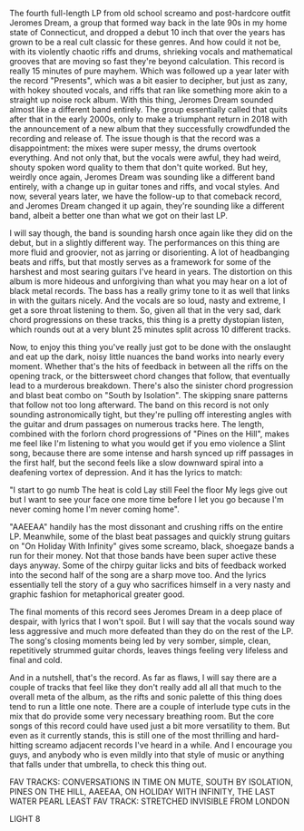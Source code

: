 The fourth full-length LP from old school screamo and post-hardcore outfit Jeromes Dream, a group that formed way back in the late 90s in my home state of Connecticut, and dropped a debut 10 inch that over the years has grown to be a real cult classic for these genres. And how could it not be, with its violently chaotic riffs and drums, shrieking vocals and mathematical grooves that are moving so fast they're beyond calculation. This record is really 15 minutes of pure mayhem. Which was followed up a year later with the record "Presents", which was a bit easier to decipher, but just as zany, with hokey shouted vocals, and riffs that ran like something more akin to a straight up noise rock album. With this thing, Jeromes Dream sounded almost like a different band entirely. The group essentially called that quits after that in the early 2000s, only to make a triumphant return in 2018 with the announcement of a new album that they successfully crowdfunded the recording and release of. The issue though is that the record was a disappointment: the mixes were super messy, the drums overtook everything. And not only that, but the vocals were awful, they had weird, shouty spoken word quality to them that don't quite worked. But hey, weirdly once again, Jeromes Dream was sounding like a different band entirely, with a change up in guitar tones and riffs, and vocal styles. And now, several years later, we have the follow-up to that comeback record, and Jeromes Dream changed it up again, they're sounding like a different band, albeit a better one than what we got on their last LP.

I will say though, the band is sounding harsh once again like they did on the debut, but in a slightly different way. The performances on this thing are more fluid and groovier, not as jarring or disorienting. A lot of headbanging beats and riffs, but that mostly serves as a framework for some of the harshest and most searing guitars I've heard in years. The distortion on this album is more hideous and unforgiving than what you may hear on a lot of black metal records. The bass has a really grimy tone to it as well that links in with the guitars nicely. And the vocals are so loud, nasty and extreme, I get a sore throat listening to them. So, given all that in the very sad, dark chord progressions on these tracks, this thing is a pretty dystopian listen, which rounds out at a very blunt 25 minutes split across 10 different tracks.

Now, to enjoy this thing you've really just got to be done with the onslaught and eat up the dark, noisy little nuances the band works into nearly every moment. Whether that's the hits of feedback in between all the riffs on the opening track, or the bittersweet chord changes that follow, that eventually lead to a murderous breakdown. There's also the sinister chord progression and blast beat combo on "South by Isolation". The skipping snare patterns that follow not too long afterward. The band on this record is not only sounding astronomically tight, but they're pulling off interesting angles with the guitar and drum passages on numerous tracks here. The length, combined with the forlorn chord progressions of "Pines on the Hill", makes me feel like I'm listening to what you would get if you emo violence a Slint song, because there are some intense and harsh synced up riff passages in the first half, but the second feels like a slow downward spiral into a deafening vortex of depression. And it has the lyrics to match:

"I start to go numb
The heat is cold
Lay still
Feel the floor
My legs give out but I want to see your face
one more time before I let you go because
I'm never coming home
I'm never coming home".

"AAEEAA" handily has the most dissonant and crushing riffs on the entire LP. Meanwhile, some of the blast beat passages and quickly strung guitars on
"On Holiday With Infinity" gives some screamo, black, shoegaze bands a run for their money. Not that those bands have been super active these days anyway. Some of the chirpy guitar licks and bits of feedback worked into the second half of the song are a sharp move too. And the lyrics essentially tell the story of a guy who sacrifices himself in a very nasty and graphic fashion for metaphorical greater good.

The final moments of this record sees Jeromes Dream in a deep place of despair, with lyrics that I won't spoil. But I will say that the vocals sound way less aggressive and much more defeated than they do on the rest of the LP. The song's closing moments being led by very somber, simple, clean, repetitively strummed guitar chords, leaves things feeling very lifeless and final and cold.

And in a nutshell, that's the record. As far as flaws, I will say there are a couple of tracks that feel like they don't really add all all that much to the overall meta of the album, as the rifts and sonic palette of this thing does tend to run a little one note. There are a couple of interlude type cuts in the mix that do provide some very necessary breathing room. But the core songs of this record could have used just a bit more versatility to them. But even as it currently stands, this is still one of the most thrilling and hard-hitting screamo adjacent records I've heard in a while. And I encourage you guys, and anybody who is even mildly into that style of music or anything that falls under that umbrella, to check this thing out.

FAV TRACKS: CONVERSATIONS IN TIME ON MUTE, SOUTH BY ISOLATION, PINES ON THE HILL, AAEEAA, ON HOLIDAY WITH INFINITY, THE LAST WATER PEARL
LEAST FAV TRACK: STRETCHED INVISIBLE FROM LONDON

LIGHT 8
